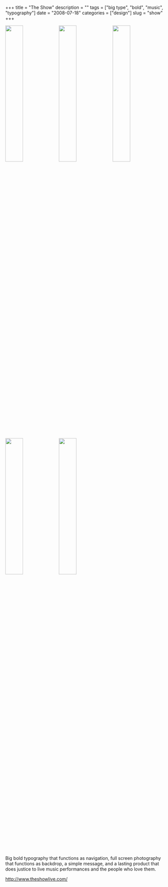 +++
title = "The Show"
description = ""
tags = ["big type", "bold", "music", "typography"]
date = "2008-07-18"
categories = ["design"]
slug = "show"
+++


<div id="screens-thumbs" class="clearfix mt1-5">
<a href="//media.konigi.com/design/theshow-1.jpg" class="group" rel="group"><img src="//media.konigi.com/design/theshow-1.png" alt="" class="thumb" style="width: 33%; max-width: 33%;padding: 0 1px 1px 0" /></a><a href="//media.konigi.com/design/theshow-2.jpg" class="group" rel="group"><img src="//media.konigi.com/design/theshow-2.png" alt="" class="thumb" style="width: 33%; max-width: 33%;padding: 0 1px 1px 0" /></a><a href="//media.konigi.com/design/theshow-3.jpg" class="group" rel="group"><img src="//media.konigi.com/design/theshow-3.png" alt="" class="thumb" style="width: 33%; max-width: 33%;padding: 0 1px 1px 0" /></a><a href="//media.konigi.com/design/theshow-4.jpg" class="group" rel="group"><img src="//media.konigi.com/design/theshow-4.png" alt="" class="thumb" style="width: 33%; max-width: 33%;padding: 0 1px 1px 0" /></a><a href="//media.konigi.com/design/theshow-5.jpg" class="group" rel="group"><img src="//media.konigi.com/design/theshow-5.png" alt="" class="thumb" style="width: 33%; max-width: 33%;padding: 0 1px 1px 0" /></a>
</div>   
<p>Big bold typography that functions as navigation, full screen photography that functions as backdrop, a simple message, and a lasting product that does justice to live music performances and the people who love them.</p>
<p><a href="http://www.theshowlive.com/">http://www.theshowlive.com/</a></p>  
